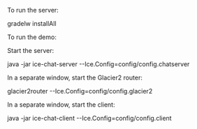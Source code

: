 To run the server:

gradelw installAll

To run the demo:

Start the server:

java -jar ice-chat-server --Ice.Config=config/config.chatserver

In a separate window, start the Glacier2 router:

glacier2router --Ice.Config=config/config.glacier2

In a separate window, start the client:

java -jar ice-chat-client --Ice.Config=config/config.client
